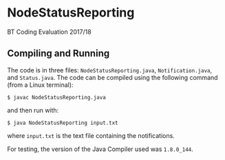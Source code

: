 # NodeStatusReporting
BT Coding Evaluation 2017/18

## Compiling and Running
The code is in three files: `NodeStatusReporting.java`, `Notification.java`,
and `Status.java`. The code can be compiled using the following command
(from a Linux terminal):
    
`$ javac NodeStatusReporting.java`
    
and then run with:
    
`$ java NodeStatusReporting input.txt`
    
where `input.txt` is the text file containing the notifications.

For testing, the version of the Java Compiler used was `1.8.0_144`.
